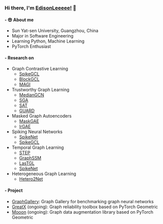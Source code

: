 ### Hi there, I'm [EdisonLeeeee!](https://github.com/EdisonLeeeee) 👋


#### - 😎 About me
- Sun Yat-sen University, Guangzhou, China
- Major in Software Engineering
- Learning Python, Machine Learning
- PyTorch Enthusiast


#### - Research on

+ Graph Contrastive Learning
  + [SpikeGCL](https://github.com/EdisonLeeeee/SpikeGCL)
  + [BlockGCL](https://github.com/EdisonLeeeee/BlockGCL)
  + [MAGI](https://github.com/EdisonLeeeee/MAGI)
+ Trustworthy Graph Learning
  + [MedianGCN](https://github.com/EdisonLeeeee/MedianGCN)
  + [SGA](https://github.com/EdisonLeeeee/SGAttack)
  + [SAT](https://github.com/EdisonLeeeee/SAT)
  + [GUARD](https://github.com/EdisonLeeeee/GUARD)
+ Masked Graph Autoencoders
  + [MaskGAE](https://github.com/EdisonLeeeee/SpikeGCL)
  + [lrGAE](https://github.com/EdisonLeeeee/lrGAE)
+ Spiking Neural Networks
  + [SpikeNet](https://github.com/EdisonLeeeee/SpikeNet)
  + [SpikeGCL](https://github.com/EdisonLeeeee/SpikeGCL)
+ Temporal Graph Learning
  + [STEP](https://github.com/EdisonLeeeee/STEP)
  + [GraphSSM](https://github.com/EdisonLeeeee/GraphSSM)
  + [LasTGL](https://github.com/EdisonLeeeee/LasTGL)
  + [SpikeNet](https://github.com/EdisonLeeeee/SpikeNet)
+ Heterogeneous Graph Learning
  + [Hetero2Net](https://github.com/EdisonLeeeee/Hetero2Net)


#### - Project
+ [GraphGallery](https://github.com/EdisonLeeeee/GraphGallery): Graph Gallery for benchmarking graph neural networks
+ [GreatX](https://github.com/EdisonLeeeee/GreatX) (ongoing): Graph reliability toolbox based on PyTorch Geometric
+ [Mooon](https://github.com/EdisonLeeeee/Mooon) (ongoing): Graph data augmentation library based on PyTorch Geometric



